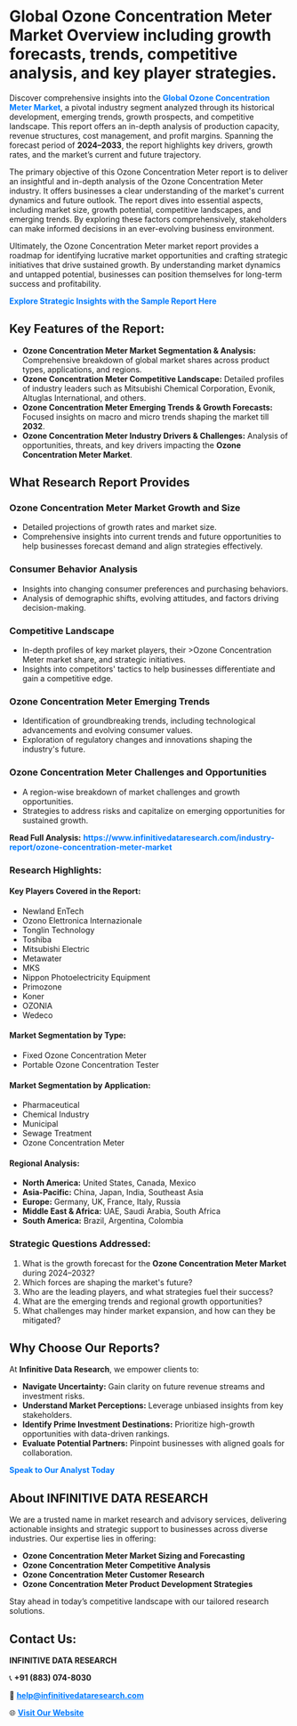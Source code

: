 <h1>Global Ozone Concentration Meter Market Overview including growth forecasts, trends, competitive analysis, and key player strategies.</h1>
<p>
Discover comprehensive insights into the 
<a href="https://www.infinitivedataresearch.com/industry-report/ozone-concentration-meter-market" rel="dofollow" style="color: #007BFF; text-decoration: none;"><strong>Global Ozone Concentration Meter Market</strong></a>, a pivotal industry segment analyzed through its historical development, emerging trends, growth prospects, and competitive landscape. This report offers an in-depth analysis of production capacity, revenue structures, cost management, and profit margins. Spanning the forecast period of <strong>2024–2033</strong>, the report highlights key drivers, growth rates, and the market’s current and future trajectory.
</p>
<p>
The primary objective of this Ozone Concentration Meter report is to deliver an insightful and in-depth analysis of the Ozone Concentration Meter industry. It offers businesses a clear understanding of the market's current dynamics and future outlook. The report dives into essential aspects, including market size, growth potential, competitive landscapes, and emerging trends. By exploring these factors comprehensively, stakeholders can make informed decisions in an ever-evolving business environment.
</p>
<p>
Ultimately, the Ozone Concentration Meter market report provides a roadmap for identifying lucrative market opportunities and crafting strategic initiatives that drive sustained growth. By understanding market dynamics and untapped potential, businesses can position themselves for long-term success and profitability.
</p>
<p>
<a href="https://www.infinitivedataresearch.com/request-sample/reportId=102012" style="color: #007BFF; text-decoration: none;"><strong>Explore Strategic Insights with the Sample Report Here</strong></a>
</p>

<h2>Key Features of the Report:</h2>
<ul>
<li><strong>Ozone Concentration Meter Market Segmentation & Analysis:</strong> Comprehensive breakdown of global market shares across product types, applications, and regions.</li>
<li><strong>Ozone Concentration Meter Competitive Landscape:</strong> Detailed profiles of industry leaders such as Mitsubishi Chemical Corporation, Evonik, Altuglas International, and others.</li>
<li><strong>Ozone Concentration Meter Emerging Trends & Growth Forecasts:</strong> Focused insights on macro and micro trends shaping the market till <strong>2032</strong>.</li>
<li><strong>Ozone Concentration Meter Industry Drivers & Challenges:</strong> Analysis of opportunities, threats, and key drivers impacting the <strong>Ozone Concentration Meter Market</strong>.</li>
</ul>

<h2>What Research Report Provides</h2>
<h3>Ozone Concentration Meter Market Growth and Size</h3>
<ul>
<li>Detailed projections of growth rates and market size.</li>
<li>Comprehensive insights into current trends and future opportunities to help businesses forecast demand and align strategies effectively.</li>
</ul>

<h3>Consumer Behavior Analysis</h3>
<ul>
<li>Insights into changing consumer preferences and purchasing behaviors.</li>
<li>Analysis of demographic shifts, evolving attitudes, and factors driving decision-making.</li>
</ul>

<h3>Competitive Landscape</h3>
<ul>
<li>In-depth profiles of key market players, their >Ozone Concentration Meter market share, and strategic initiatives.</li>
<li>Insights into competitors' tactics to help businesses differentiate and gain a competitive edge.</li>
</ul>

<h3>Ozone Concentration Meter Emerging Trends</h3>
<ul>
<li>Identification of groundbreaking trends, including technological advancements and evolving consumer values.</li>
<li>Exploration of regulatory changes and innovations shaping the industry's future.</li>
</ul>

<h3>Ozone Concentration Meter Challenges and Opportunities</h3>
<ul>
<li>A region-wise breakdown of market challenges and growth opportunities.</li>
<li>Strategies to address risks and capitalize on emerging opportunities for sustained growth.</li>
</ul>
<p><strong>Read Full Analysis:</strong> <a href="https://www.infinitivedataresearch.com/industry-report/ozone-concentration-meter-market" rel="dofollow" style="color: #007BFF; text-decoration: none;"><strong>https://www.infinitivedataresearch.com/industry-report/ozone-concentration-meter-market</strong></a></p>
<h3>Research Highlights:</h3>
<h4>Key Players Covered in the Report:</h4>
<ul><li>Newland EnTech</li><li>Ozono Elettronica Internazionale</li><li>Tonglin Technology</li><li>Toshiba</li><li>Mitsubishi Electric</li><li>Metawater</li><li>MKS</li><li>Nippon Photoelectricity Equipment</li><li>Primozone</li><li>Koner</li><li>OZONIA</li><li>Wedeco</li></ul>
<h4>Market Segmentation by Type:</h4>
<ul><li>Fixed Ozone Concentration Meter</li><li>Portable Ozone Concentration Tester</li></ul>
<h4>Market Segmentation by Application:</h4>
<ul><li>Pharmaceutical</li><li>Chemical Industry</li><li>Municipal</li><li>Sewage Treatment</li><li>Ozone Concentration Meter</li></ul>

<h4>Regional Analysis:</h4>
<ul>
<li><strong>North America:</strong> United States, Canada, Mexico</li>
<li><strong>Asia-Pacific:</strong> China, Japan, India, Southeast Asia</li>
<li><strong>Europe:</strong> Germany, UK, France, Italy, Russia</li>
<li><strong>Middle East & Africa:</strong> UAE, Saudi Arabia, South Africa</li>
<li><strong>South America:</strong> Brazil, Argentina, Colombia</li>
</ul>

<h3>Strategic Questions Addressed:</h3>
<ol>
<li>What is the growth forecast for the <strong>Ozone Concentration Meter Market</strong> during 2024–2032?</li>
<li>Which forces are shaping the market's future?</li>
<li>Who are the leading players, and what strategies fuel their success?</li>
<li>What are the emerging trends and regional growth opportunities?</li>
<li>What challenges may hinder market expansion, and how can they be mitigated?</li>
</ol>

<h2>Why Choose Our Reports?</h2>
<p>At <strong>Infinitive Data Research</strong>, we empower clients to:</p>
<ul>
<li><strong>Navigate Uncertainty:</strong> Gain clarity on future revenue streams and investment risks.</li>
<li><strong>Understand Market Perceptions:</strong> Leverage unbiased insights from key stakeholders.</li>
<li><strong>Identify Prime Investment Destinations:</strong> Prioritize high-growth opportunities with data-driven rankings.</li>
<li><strong>Evaluate Potential Partners:</strong> Pinpoint businesses with aligned goals for collaboration.</li>
</ul>
<p><a href="https://www.infinitivedataresearch.com/industry-report/ozone-concentration-meter-market" rel="dofollow" style="color: #007BFF; text-decoration: none;"><strong>Speak to Our Analyst Today</strong></a></p>

<h2>About INFINITIVE DATA RESEARCH</h2>
<p>We are a trusted name in market research and advisory services, delivering actionable insights and strategic support to businesses across diverse industries. Our expertise lies in offering:</p>
<ul>
<li><strong>Ozone Concentration Meter Market Sizing and Forecasting</strong></li>
<li><strong>Ozone Concentration Meter Competitive Analysis</strong></li>
<li><strong>Ozone Concentration Meter Customer Research</strong></li>
<li><strong>Ozone Concentration Meter Product Development Strategies</strong></li>
</ul>
<p>Stay ahead in today’s competitive landscape with our tailored research solutions.</p>

<h2>Contact Us:</h2>
<p><strong>INFINITIVE DATA RESEARCH</strong></p>
<p>📞 <strong>+91 (883) 074-8030</strong></p>
<p>📧 <strong><a href="mailto:help@infinitivedataresearch.com" style="color: #007BFF;">help@infinitivedataresearch.com</a></strong></p>
<p>🌐 <strong><a href="https://www.infinitivedataresearch.com" rel="dofollow" style="color: #007BFF;">Visit Our Website</a></strong></p>